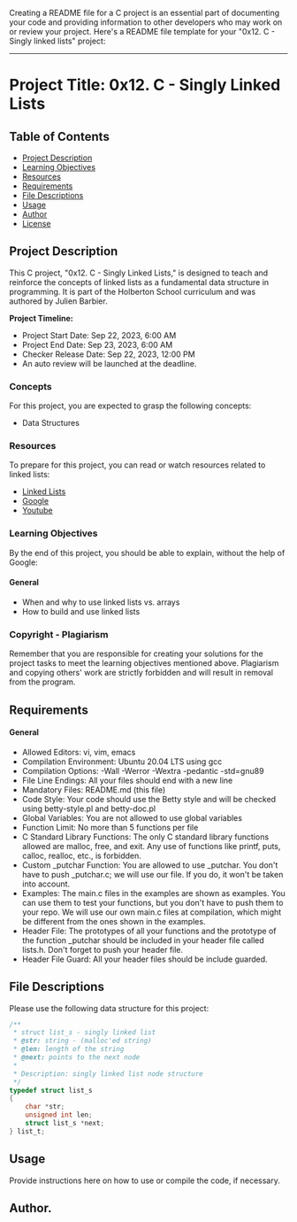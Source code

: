 Creating a README file for a C project is an essential part of documenting your code and providing information to other developers who may work on or review your project. Here's a README file template for your "0x12. C - Singly linked lists" project:

---

# Project Title: 0x12. C - Singly Linked Lists

## Table of Contents

- [Project Description](#project-description)
- [Learning Objectives](#learning-objectives)
- [Resources](#resources)
- [Requirements](#requirements)
- [File Descriptions](#file-descriptions)
- [Usage](#usage)
- [Author](#author)
- [License](#license)

## Project Description

This C project, "0x12. C - Singly Linked Lists," is designed to teach and reinforce the concepts of linked lists as a fundamental data structure in programming. It is part of the Holberton School curriculum and was authored by Julien Barbier.

**Project Timeline:**
- Project Start Date: Sep 22, 2023, 6:00 AM
- Project End Date: Sep 23, 2023, 6:00 AM
- Checker Release Date: Sep 22, 2023, 12:00 PM
- An auto review will be launched at the deadline.

### Concepts

For this project, you are expected to grasp the following concepts:

- Data Structures

### Resources

To prepare for this project, you can read or watch resources related to linked lists:

- [Linked Lists](https://en.wikipedia.org/wiki/Linked_list)
- [Google](https://www.google.com)
- [Youtube](https://www.youtube.com)

### Learning Objectives

By the end of this project, you should be able to explain, without the help of Google:

#### General

- When and why to use linked lists vs. arrays
- How to build and use linked lists

### Copyright - Plagiarism

Remember that you are responsible for creating your solutions for the project tasks to meet the learning objectives mentioned above. Plagiarism and copying others' work are strictly forbidden and will result in removal from the program.

## Requirements

#### General

- Allowed Editors: vi, vim, emacs
- Compilation Environment: Ubuntu 20.04 LTS using gcc
- Compilation Options: -Wall -Werror -Wextra -pedantic -std=gnu89
- File Line Endings: All your files should end with a new line
- Mandatory Files: README.md (this file)
- Code Style: Your code should use the Betty style and will be checked using betty-style.pl and betty-doc.pl
- Global Variables: You are not allowed to use global variables
- Function Limit: No more than 5 functions per file
- C Standard Library Functions: The only C standard library functions allowed are malloc, free, and exit. Any use of functions like printf, puts, calloc, realloc, etc., is forbidden.
- Custom _putchar Function: You are allowed to use _putchar. You don't have to push _putchar.c; we will use our file. If you do, it won't be taken into account.
- Examples: The main.c files in the examples are shown as examples. You can use them to test your functions, but you don't have to push them to your repo. We will use our own main.c files at compilation, which might be different from the ones shown in the examples.
- Header File: The prototypes of all your functions and the prototype of the function _putchar should be included in your header file called lists.h. Don't forget to push your header file.
- Header File Guard: All your header files should be include guarded.

## File Descriptions

Please use the following data structure for this project:

```c
/**
 * struct list_s - singly linked list
 * @str: string - (malloc'ed string)
 * @len: length of the string
 * @next: points to the next node
 *
 * Description: singly linked list node structure
 */
typedef struct list_s
{
    char *str;
    unsigned int len;
    struct list_s *next;
} list_t;
```

## Usage

Provide instructions here on how to use or compile the code, if necessary.

## Author.
